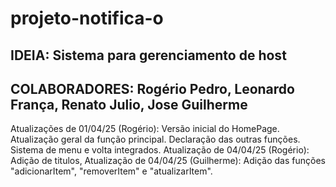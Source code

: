 # projeto-notifica-o

## IDEIA: Sistema para gerenciamento de host
## COLABORADORES: Rogério Pedro, Leonardo França, Renato Julio, Jose Guilherme

Atualizações de 01/04/25 (Rogério): Versão inicial do HomePage. Atualização geral da função principal. Declaração das outras funções. Sistema de menu e volta integrados.
Atualização de 04/04/25 (Rogério): Adição de titulos,
Atualização de 04/04/25 (Guilherme): Adição das funções "adicionarItem", "removerItem" e "atualizarItem".